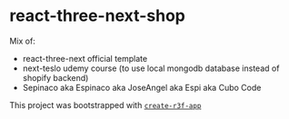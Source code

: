 # react-three-next-shop

Mix of:

- react-three-next official template
- next-teslo udemy course (to use local mongodb database instead of shopify backend)
- Sepinaco aka Espinaco aka JoseAngel aka Espi aka Cubo Code

This project was bootstrapped with [`create-r3f-app`](https://github.com/utsuboco/create-r3f-app)
